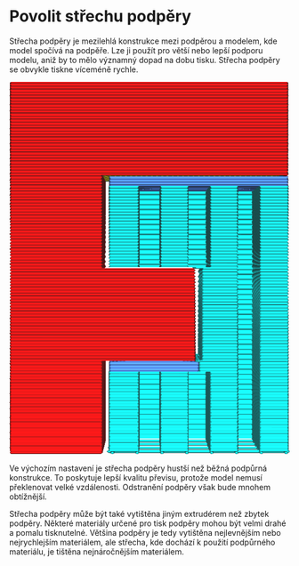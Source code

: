 Povolit střechu podpěry
====
Střecha podpěry je mezilehlá konstrukce mezi podpěrou a modelem, kde model spočívá na podpěře. Lze ji použít pro větší nebo lepší podporu modelu, aniž by to mělo významný dopad na dobu tisku. Střecha podpěry se obvykle tiskne víceméně rychle.

![Střecha podpěry je zbarvena do tmavšího modrého odstínu](../../../articles/images/support_roof_enable.png)

Ve výchozím nastavení je střecha podpěry hustší než běžná podpůrná konstrukce. To poskytuje lepší kvalitu převisu, protože model nemusí překlenovat velké vzdálenosti. Odstranění podpěry však bude mnohem obtížnější.

Střecha podpěry může být také vytištěna jiným extrudérem než zbytek podpěry. Některé materiály určené pro tisk podpěry mohou být velmi drahé a pomalu tisknutelné. Většina podpěry je tedy vytištěna nejlevnějším nebo nejrychlejším materiálem, ale střecha, kde dochází k použití podpůrného materiálu, je tištěna nejnáročnějším materiálem.